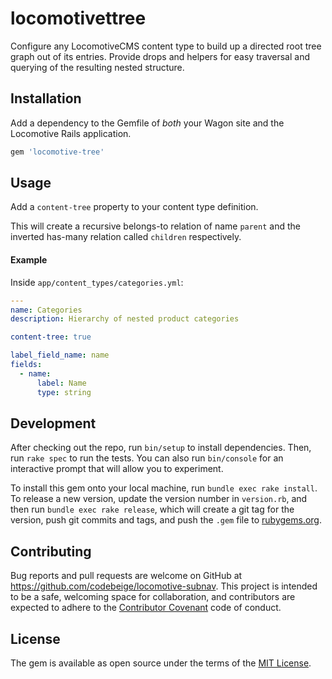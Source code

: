 # locomotivettree

Configure any LocomotiveCMS content type to build up a directed root tree graph
out of its entries. Provide drops and helpers for easy traversal and querying
of the resulting nested structure.

## Installation

Add a dependency to the Gemfile of *both* your Wagon site and the Locomotive
Rails application.

```ruby
gem 'locomotive-tree'
```

## Usage

Add a `content-tree` property to your content type definition.

This will create a recursive belongs-to relation of name `parent` and the
inverted has-many relation called `children` respectively.

#### Example

Inside `app/content_types/categories.yml`:

```yml
---
name: Categories
description: Hierarchy of nested product categories

content-tree: true

label_field_name: name
fields:
  - name:
      label: Name
      type: string
```


## Development

After checking out the repo, run `bin/setup` to install dependencies. Then, run
`rake spec` to run the tests. You can also run `bin/console` for an interactive
prompt that will allow you to experiment.

To install this gem onto your local machine, run `bundle exec rake install`. To
release a new version, update the version number in `version.rb`, and then run
`bundle exec rake release`, which will create a git tag for the version, push
git commits and tags, and push the `.gem` file to
[rubygems.org](https://rubygems.org).

## Contributing

Bug reports and pull requests are welcome on GitHub at
https://github.com/codebeige/locomotive-subnav. This project is intended to
be a safe, welcoming space for collaboration, and contributors are expected to
adhere to the [Contributor Covenant](http://contributor-covenant.org) code of
conduct.


## License

The gem is available as open source under the terms of the
[MIT License](http://opensource.org/licenses/MIT).
